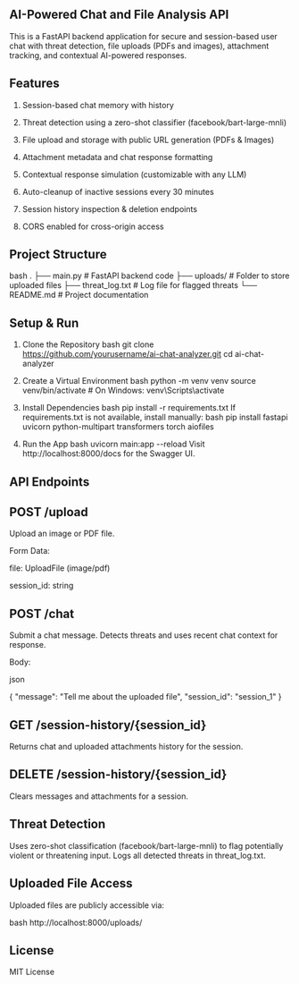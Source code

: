 ## AI-Powered Chat and File Analysis API
This is a FastAPI backend application for secure and session-based user chat with threat detection, file uploads (PDFs and images), attachment tracking, and contextual AI-powered responses.

## Features
1. Session-based chat memory with history

2. Threat detection using a zero-shot classifier (facebook/bart-large-mnli)

3. File upload and storage with public URL generation (PDFs & Images)

4. Attachment metadata and chat response formatting

5. Contextual response simulation (customizable with any LLM)

6. Auto-cleanup of inactive sessions every 30 minutes

7. Session history inspection & deletion endpoints

8. CORS enabled for cross-origin access

## Project Structure
bash
.
├── main.py             # FastAPI backend code
├── uploads/            # Folder to store uploaded files
├── threat_log.txt      # Log file for flagged threats
└── README.md           # Project documentation

## Setup & Run
1. Clone the Repository
bash
git clone https://github.com/yourusername/ai-chat-analyzer.git
cd ai-chat-analyzer

2. Create a Virtual Environment
bash
python -m venv venv
source venv/bin/activate  # On Windows: venv\Scripts\activate

3. Install Dependencies
bash
pip install -r requirements.txt
If requirements.txt is not available, install manually:
bash
pip install fastapi uvicorn python-multipart transformers torch aiofiles

4. Run the App
bash
uvicorn main:app --reload
Visit http://localhost:8000/docs for the Swagger UI.

## API Endpoints
## POST /upload
Upload an image or PDF file.

Form Data:

file: UploadFile (image/pdf)

session_id: string

## POST /chat
Submit a chat message. Detects threats and uses recent chat context for response.

Body:

json

{
  "message": "Tell me about the uploaded file",
  "session_id": "session_1"
}

## GET /session-history/{session_id}
Returns chat and uploaded attachments history for the session.

## DELETE /session-history/{session_id}
Clears messages and attachments for a session.

## Threat Detection
Uses zero-shot classification (facebook/bart-large-mnli) to flag potentially violent or threatening input. Logs all detected threats in threat_log.txt.

## Uploaded File Access
Uploaded files are publicly accessible via:

bash
http://localhost:8000/uploads/<filename>

## License
MIT License